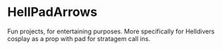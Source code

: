 # HellPadArrows
Fun projects, for entertaining purposes. More specifically for Helldivers cosplay as a prop with pad for stratagem call ins.

